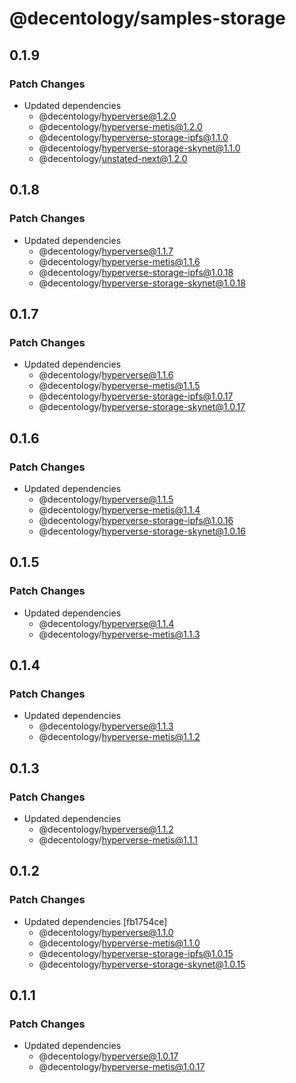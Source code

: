 # @decentology/samples-storage

## 0.1.9

### Patch Changes

-   Updated dependencies
    -   @decentology/hyperverse@1.2.0
    -   @decentology/hyperverse-metis@1.2.0
    -   @decentology/hyperverse-storage-ipfs@1.1.0
    -   @decentology/hyperverse-storage-skynet@1.1.0
    -   @decentology/unstated-next@1.2.0

## 0.1.8

### Patch Changes

-   Updated dependencies
    -   @decentology/hyperverse@1.1.7
    -   @decentology/hyperverse-metis@1.1.6
    -   @decentology/hyperverse-storage-ipfs@1.0.18
    -   @decentology/hyperverse-storage-skynet@1.0.18

## 0.1.7

### Patch Changes

-   Updated dependencies
    -   @decentology/hyperverse@1.1.6
    -   @decentology/hyperverse-metis@1.1.5
    -   @decentology/hyperverse-storage-ipfs@1.0.17
    -   @decentology/hyperverse-storage-skynet@1.0.17

## 0.1.6

### Patch Changes

-   Updated dependencies
    -   @decentology/hyperverse@1.1.5
    -   @decentology/hyperverse-metis@1.1.4
    -   @decentology/hyperverse-storage-ipfs@1.0.16
    -   @decentology/hyperverse-storage-skynet@1.0.16

## 0.1.5

### Patch Changes

-   Updated dependencies
    -   @decentology/hyperverse@1.1.4
    -   @decentology/hyperverse-metis@1.1.3

## 0.1.4

### Patch Changes

-   Updated dependencies
    -   @decentology/hyperverse@1.1.3
    -   @decentology/hyperverse-metis@1.1.2

## 0.1.3

### Patch Changes

-   Updated dependencies
    -   @decentology/hyperverse@1.1.2
    -   @decentology/hyperverse-metis@1.1.1

## 0.1.2

### Patch Changes

-   Updated dependencies [fb1754ce]
    -   @decentology/hyperverse@1.1.0
    -   @decentology/hyperverse-metis@1.1.0
    -   @decentology/hyperverse-storage-ipfs@1.0.15
    -   @decentology/hyperverse-storage-skynet@1.0.15

## 0.1.1

### Patch Changes

-   Updated dependencies
    -   @decentology/hyperverse@1.0.17
    -   @decentology/hyperverse-metis@1.0.17
